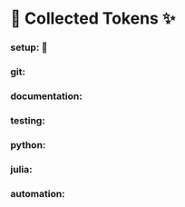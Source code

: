# :tada: Collected Tokens :sparkles:

### setup: :star2: 

### git: 

### documentation: 

### testing: 

### python: 

### julia: 

### automation: 
